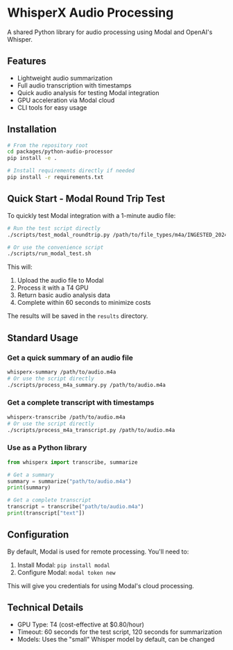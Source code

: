 # WhisperX Audio Processing

A shared Python library for audio processing using Modal and OpenAI's Whisper.

## Features

- Lightweight audio summarization
- Full audio transcription with timestamps
- Quick audio analysis for testing Modal integration
- GPU acceleration via Modal cloud
- CLI tools for easy usage

## Installation

```bash
# From the repository root
cd packages/python-audio-processor
pip install -e .

# Install requirements directly if needed
pip install -r requirements.txt
```

## Quick Start - Modal Round Trip Test

To quickly test Modal integration with a 1-minute audio file:

```bash
# Run the test script directly
./scripts/test_modal_roundtrip.py /path/to/file_types/m4a/INGESTED_2024_04_17_Navaux_1m.m4a

# Or use the convenience script
./scripts/run_modal_test.sh
```

This will:
1. Upload the audio file to Modal
2. Process it with a T4 GPU
3. Return basic audio analysis data
4. Complete within 60 seconds to minimize costs

The results will be saved in the `results` directory.

## Standard Usage

### Get a quick summary of an audio file

```bash
whisperx-summary /path/to/audio.m4a
# Or use the script directly
./scripts/process_m4a_summary.py /path/to/audio.m4a
```

### Get a complete transcript with timestamps

```bash
whisperx-transcribe /path/to/audio.m4a
# Or use the script directly
./scripts/process_m4a_transcript.py /path/to/audio.m4a
```

### Use as a Python library

```python
from whisperx import transcribe, summarize

# Get a summary
summary = summarize("path/to/audio.m4a")
print(summary)

# Get a complete transcript
transcript = transcribe("path/to/audio.m4a")
print(transcript["text"])
```

## Configuration

By default, Modal is used for remote processing. You'll need to:

1. Install Modal: `pip install modal`
2. Configure Modal: `modal token new`

This will give you credentials for using Modal's cloud processing.

## Technical Details

- GPU Type: T4 (cost-effective at $0.80/hour)
- Timeout: 60 seconds for the test script, 120 seconds for summarization
- Models: Uses the "small" Whisper model by default, can be changed